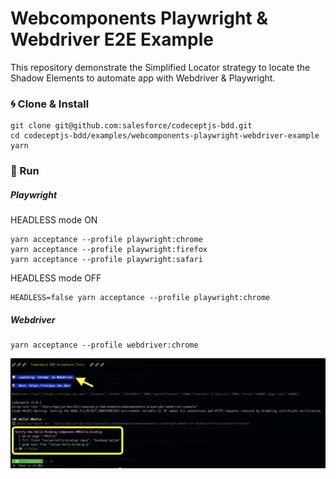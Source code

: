 # Webcomponents Playwright & Webdriver E2E Example

This repository demonstrate the Simplified Locator strategy to locate the Shadow Elements to automate app with Webdriver & Playwright.

### 🌀 Clone & Install

```
git clone git@github.com:salesforce/codeceptjs-bdd.git
cd codeceptjs-bdd/examples/webcomponents-playwright-webdriver-example
yarn
```

### 🚀 Run

##### Playwright

HEADLESS mode ON
```
yarn acceptance --profile playwright:chrome
yarn acceptance --profile playwright:firefox
yarn acceptance --profile playwright:safari
```
HEADLESS mode OFF
```
HEADLESS=false yarn acceptance --profile playwright:chrome
```

##### Webdriver

```
yarn acceptance --profile webdriver:chrome
```

![](wc.png)

